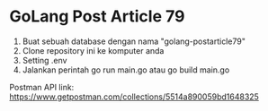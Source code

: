 # GoLang Post Article 79

1.  Buat sebuah database dengan nama "golang-postarticle79"
2.  Clone repository ini ke komputer anda
3.  Setting .env
4.  Jalankan perintah go run main.go atau go build main.go

Postman API link: https://www.getpostman.com/collections/5514a890059bd1648325
